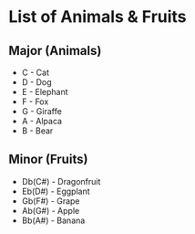 # List of Animals & Fruits

## Major (Animals)
* C - Cat
* D - Dog
* E - Elephant
* F - Fox
* G - Giraffe
* A - Alpaca
* B - Bear

## Minor (Fruits)
* Db(C#) - Dragonfruit
* Eb(D#) - Eggplant
* Gb(F#) - Grape
* Ab(G#) - Apple
* Bb(A#) - Banana